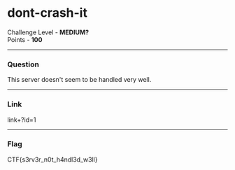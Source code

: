 # dont-crash-it

Challenge Level - __MEDIUM?__  
Points - __100__

---
### Question
This server doesn't seem to be handled very well.

---
### Link
link+?id=1

---
### Flag
CTF{s3rv3r_n0t_h4ndl3d_w3ll}
